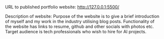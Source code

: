 URL to published portfolio website: http://127.0.0.1:5500/

Description of website:
Purpose of the website is to give a brief introduction of myself and my work in the industry utilising blog posts. Functionality of the website has links to resume, github and other socials with photos etc. Target audience is tech professionals who wish to hire for AI projects.

